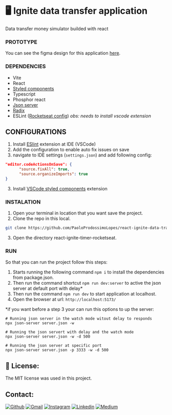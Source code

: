 # 🖥 Ignite data transfer application
Data transfer money simulator builded with react

### PROTOTYPE
You can see the figma design for this application [here](https://www.figma.com/file/QtnW0RRmNqJ24mrKaKE8lS/DT-Money-(Copy)?node-id=0%3A1&t=MnBv9atSl3E4yFCo-1).

### DEPENDENCIES
- Vite
- React
- [Styled components](https://www.npmjs.com/package/styled-components)
- Typescript
- Phosphor react
- [Json server](https://github.com/typicode/json-server)
- [Radix](https://www.radix-ui.com/)
- ESLint ([Rocketseat config]()) *obs: needs to install vscode extension*
<!-- - [React router DOM]() -->
<!-- - React Hook Form (+ Hook Form Resolvers) -->
<!-- - Zod -->

## CONFIGURATIONS
1. Install [ESlint](https://marketplace.visualstudio.com/items?itemName=dbaeumer.vscode-eslint) extension at IDE (VSCode)
2. Add the configuration to enable auto fix issues on save
  1. navigate to IDE settings (`settings.json`) and add following config:
  ```json
  "editor.codeActionsOnSave": {
        "source.fixAll": true,
        "source.organizeImports": true
  }
  ```
3. Install [VSCode styled components](https://marketplace.visualstudio.com/items?itemName=styled-components.vscode-styled-components) extension

### INSTALATION
1. Open your terminal in location that you want save the project.
2. Clone the repo in this local.
```sh
git clone https://github.com/PaoloProdossimoLopes/react-ignite-data-transfer-money-typescript.git
```
3. Open the directory react-ignite-timer-rocketseat.

### RUN
So that you can run the project follow this steps:
1. Starts running the following command `npm i` to install the dependencies from package.json.
2. Then run the command shortcut `npm run dev:server` to active the json server at default port with delay*
3. Then run the command `npm run dev` to start application at localhost.
4. Open the browser at url: `http://localhost:5173/`

*if you want before a step 3 your can run this options to up the server:
```shell
# Running json server in the watch mode witout delay to responds
npx json-server server.json -w

# Running the json servert with delay and the watch mode
npx json-server server.json -w -d 500

# Running the json server at specific port
npx json-server server.json -p 3333 -w -d 500
```

## 📃 License:
The MIT license was used in this project.

## Contact:
[![Github](https://img.shields.io/badge/GitHub-black?style=for-the-badge&logo=github&logoColor=white)](https://github.com/PaoloProdossimoLopes)
[![Gmail](https://img.shields.io/badge/Gmail-black?style=for-the-badge&logo=gmail&logoColor=white)](mailto:paolo.prodossimo.lopes@gmail.com)
[![Instagram](https://img.shields.io/badge/Instagram-black?style=for-the-badge&logo=instagram&logoColor=white)](https://www.instagram.com/ios.dev.br/)
[![Linkedin](https://img.shields.io/badge/LinkedIn-black?style=for-the-badge&logo=linkedin&logoColor=white)](https://www.linkedin.com/in/paoloprodossimolopes/)
[![Medium](https://img.shields.io/badge/Medium-black?style=for-the-badge&logo=medium&logoColor=white)](https://medium.com/@pprodossimo)